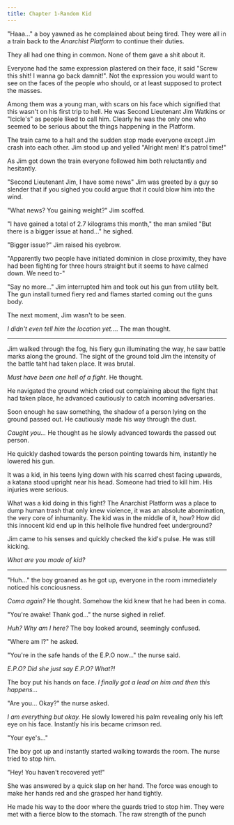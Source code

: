 ```yaml
---
title: Chapter 1-Random Kid
---
```


"Haaa..." a boy yawned as he complained about being tired. They were all in a train back to the *Anarchist Platform* to continue their duties.

They all had one thing in common. None of them gave a shit about it.

Everyone had the same expression plastered on their face, it said "Screw this shit! I wanna go back damnit!". Not the expression you would want to see on the faces of the people who should, or at least supposed to protect the masses.

Among them was a young man, with scars on his face which signified that this wasn't on his first trip to hell. He was Second Lieutenant Jim Watkins or "Icicle's" as people liked to call him. Clearly he was the only one who seemed to be serious about the things happening in the Platform.

The train came to a halt and the sudden stop made everyone except Jim crash into each other. Jim stood up and yelled "Alright men! It's patrol time!"

As Jim got down the train everyone followed him both reluctantly and hesitantly.

"Second Lieutenant Jim, I have some news" Jim was greeted by a guy so slender that if you sighed you could argue that it could blow him into the wind.

"What news? You gaining weight?" Jim scoffed.

"I have gained a total of 2.7 kilograms this month," the man smiled "But there is a bigger issue at hand..." he sighed.

"Bigger issue?" Jim raised his eyebrow.

"Apparently two people have initiated dominion in close proximity, they have had been fighting for three hours straight but it seems to have calmed down. We need to-"

"Say no more..." Jim interrupted him and took out his gun from utility belt. The gun install turned fiery red and flames started coming out the guns body.

The next moment, Jim wasn't to be seen.

*I didn't even tell him the location yet...*. The man thought.

---

Jim walked through the fog, his fiery gun illuminating the way, he saw battle marks along the ground. The sight of the ground told Jim the intensity of the battle taht had taken place. It was brutal.

*Must have been one hell of a fight.* He thought.

He navigated the ground which cried out complaining about the fight that had taken place, he advanced cautiously to catch incoming adversaries.

Soon enough he saw something, the shadow of a person lying on the ground passed out. He cautiously made his way through the dust.

*Caught you...* He thought as he slowly advanced towards the passed out person.

He quickly dashed towards the person pointing towards him, instantly he lowered his gun.

It was a kid, in his teens lying down with his scarred chest facing upwards, a katana stood upright near his head. Someone had tried to kill him. His injuries were serious.

What was a kid doing in this fight? The Anarchist Platform was a place to dump human trash that only knew violence, it was an absolute abomination, the very core of inhumanity. The kid was in the middle of it, how? How did this innocent kid end up in this hellhole five hundred feet underground?

Jim came to his senses and quickly checked the kid's pulse. He was still kicking.

*What are you made of kid?*

---

"Huh..." the boy groaned as he got up, everyone in the room immediately noticed his conciousness.

*Coma again?* He thought. Somehow the kid knew that he had been in coma.

"You're awake! Thank god..." the nurse sighed in relief.

*Huh? Why am I here?* The boy looked around, seemingly confused.

"Where am I?" he asked.

"You're in the safe hands of the E.P.O now..." the nurse said.

*E.P.O? Did she just say E.P.O? What?!*

The boy put his hands on face. *I finally got a lead on him and then this happens...*

"Are you... Okay?" the nurse asked.

*I am everything but okay.* He slowly lowered his palm revealing only his left eye on his face. Instantly his iris became crimson red.

"Your eye's..."

The boy got up and instantly started walking towards the room. The nurse tried to stop him.

"Hey! You haven't recovered yet!"

She was answered by a quick slap on her hand. The force was enough to make her hands red and she grasped her hand tightly.

He made his way to the door where the guards tried to stop him. They were met with a fierce blow to the stomach. The raw strength of the punch 
